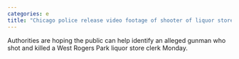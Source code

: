 ```yaml
---
categories: e
title: "Chicago police release video footage of shooter of liquor store clerk "
---
```

Authorities are hoping the public can help identify an alleged gunman who shot and killed a West Rogers Park liquor store clerk Monday.